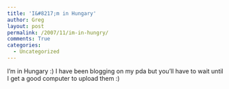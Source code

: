 ```yaml
---
title: 'I&#8217;m in Hungary'
author: Greg
layout: post
permalink: /2007/11/im-in-hungry/
comments: True
categories:
  - Uncategorized
---
```

I&#8217;m in Hungary :) I have been blogging on my pda but you&#8217;ll have to wait until I get a good computer to upload them :)